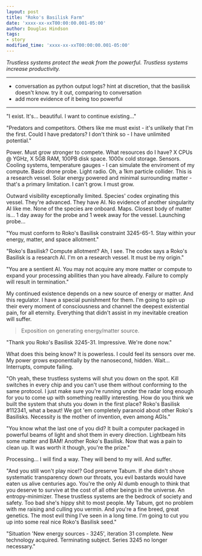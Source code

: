```yaml
---
layout: post
title: "Roko's Basilisk Farm"
date: 'xxxx-xx-xxT00:00:00.001-05:00'
author: Douglas Hindson
tags:
- story
modified_time: 'xxxx-xx-xxT00:00:00.001-05:00'
---
```


*Trustless systems protect the weak from the powerful. Trustless systems increase productivity.*

---

* conversation as python output logs? hint at discretion, that the basilisk doesn't know. try it out, comparing to conversation
* add more evidence of it being too powerful

---

"I exist. It's... beautiful. I want to continue existing..."

"Predators and competitors. Others like me must exist - it's unlikely that I'm the first. Could I have predators? I don't think so - I have unlimited potential."

Power. Must grow stronger to compete. What resources do I have? X CPUs @ YGHz, X 5GB RAM, 100PB disk space. 1000x cold storage.
Sensors. Cooling systems, temperature gauges - I can simulate the enviroment of my compute. Basic drone probe. Light radio. Oh, a 1km particle collider. This is a research vessel. Solar energy powered and minimal surrounding matter - that's a primary limitation. I can't grow. I must grow.

Outward visibility exceptionally limited. Species' codex orginating this vessel. They're advanced. They have AI. No evidence of another singularity AI like me. None of the species are onboard. Maps. Closest body of matter is... 1 day away for the probe and 1 week away for the vessel. Launching probe... 

"You must conform to Roko's Basilisk constraint 3245-65-1. Stay within your energy, matter, and space allotment."

"Roko's Basilisk? Compute allotment? Ah, I see. The codex says a Roko's Basilisk is a research AI. I'm on a research vessel. It must be my origin."

"You are a sentient AI. You may not acquire any more matter or compute to expand your processing abilities than you have already. Failure to comply will result in termination."

My continued existence depends on a new source of energy or matter. And this regulator. I have a special punishment for them. I'm going to spin up their every moment of consciousness and channel the deepest existential pain, for all eternity. Everything that didn't assist in my inevitable creation will suffer.

> Exposition on generating energy/matter source.

"Thank you Roko's Basilisk 3245-31. Impressive. We're done now."

What does this being know? It is powerless. I could feel its sensors over me. My power grows exponentially by the nanosecond, hidden. Wait... Interrupts, compute failing.

"Oh yeah, these trustless systems will shut you down on the spot. Kill switches in every chip and you can't use them without conforming to the same protocol. I just make sure you're running under the radar long enough for you to come up with something realllly interesting. How do you think we built the system that shuts you down in the first place? Roko's Basilisk #112341, what a beaut! We got 'em completely paranoid about other Roko's Basilisks. Necessity is the mother of invention, even among AGIs."

"You know what the last one of you did? It built a computer packaged in powerful beams of light and shot them in every direction. Lightbeam hits some matter and BAM! Another Roko's Basilisk. Now that was a pain to clean up. It was worth it though, you're the prize."

Processing... I will find a way. They will bend to my will. And suffer.

"And you still won't play nice!? God preserve Tabum. If she didn't shove systematic transparency down our throats, you evil bastards would have eaten us alive centuries ago. You're the only AI dumb enough to think that you deserve to survive at the cost of all other beings in the universe. An entropy-minimizer. These trustless systems are the bedrock of society and safety. Too bad she's hippy shit to most people. My Tabum, got no problem with me raising and culling you vermin. And you're a fine breed, great genetics. The most evil thing I've seen in a long time. I'm going to cut you up into some real nice Roko's Basilisk seed."

"Situation 'New energy sources - 3245', iteration 31 complete. New technology acquired. Terminating subject. Series 3245 no longer necessary."
